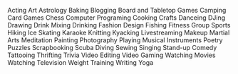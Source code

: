 Acting
Art
Astrology
Baking
Blogging
Board and Tabletop Games
Camping
Card Games
Chess
Computer Programing
Cooking
Crafts
Danceing
DJing
Drawing
Drink Mixing
Drinking
Fashion Design
Fishing
Fitness
Group Sports
Hiking
Ice Skating
Karaoke
Knitting
Kyacking
Livestreaming
Makeup
Martial Arts
Meditation
Painting
Photography
Playing Musical Instruments
Poetry
Puzzles
Scrapbooking
Scuba Diving
Sewing
Singing
Stand-up Comedy
Tattooing
Thrifting
Trivia
Video Editing
Video Gaming
Watching Movies
Watching Television
Weight Training
Writing
Yoga